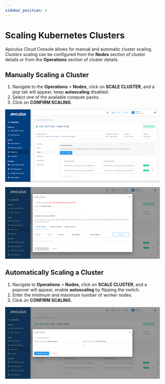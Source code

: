 ```yaml
---
sidebar_position: 4
---
```

# Scaling Kubernetes Clusters

Apiculus Cloud Console allows for manual and automatic cluster scaling. Clusters scaling can be configured from the **Nodes** section of cluster details or from the **Operations** section of cluster details.
## Manually Scaling a Cluster

1. Navigate to the **Operations** > **Nodes**, click on **SCALE CLUSTER**, and a pop tab will appear; keep **autoscaling** disabled.
2. Select one of the available compute packs.
3. Click on **CONFIRM SCALING**.

![Scaling Kubernetes Clusters](img/ScalingKubernetes1.png)

![Scaling Kubernetes Clusters](img/ScalingKubernetes2.png)

## Automatically Scaling a Cluster

1. Navigate to **Operations** > **Nodes**, click on **SCALE CLUSTER**, and a popover will appear, enable **autoscaling** by flipping the switch.
2. Enter the minimum and maximum number of worker nodes.
3. Click on **CONFIRM SCALING**.

![Scaling Kubernetes Clusters](img/ScalingKubernetes3.png)



